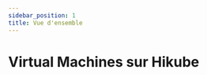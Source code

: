 ```yaml
---
sidebar_position: 1
title: Vue d'ensemble
---
```


# Virtual Machines sur Hikube

<!-- TODO: Contenu à rédiger --> 